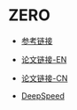 # ZERO
- [参考链接](https://github.com/Elvin-Ma/ai_papers/tree/main/zero)

- [论文链接-EN](https://arxiv.org/pdf/1910.02054)
- [论文链接-CN](https://yiyibooks.cn/arxiv/1910.02054v3/index.html)


- [DeepSpeed](https://github.com/deepspeedai/DeepSpeed)